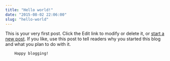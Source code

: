 ```yaml
---
title: "Hello world!"
date: "2015-08-02 22:06:00"
slug: "hello-world"
---
```


This is your very first post. Click the Edit link to modify or delete it, or [start a new post](https://wordpress.com/post/96711868/new/ "Direct link to Add New Post in your Dashboard"). If you like, use this post to tell readers why you started this blog and what you plan to do with it.

	 	Happy blogging!

